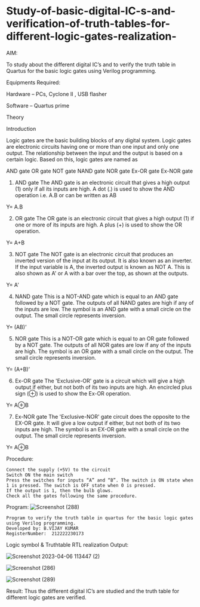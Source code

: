 # Study-of-basic-digital-IC-s-and-verification-of-truth-tables-for-different-logic-gates-realization-
 AIM:
 
 
To study about the different digital IC’s and to verify the truth table in Quartus for the basic logic gates using Verilog programming.

Equipments Required:


Hardware – PCs, Cyclone II , USB flasher


Software – Quartus prime


Theory


Introduction


Logic gates are the basic building blocks of any digital system. Logic gates are electronic circuits having one or more than one input and only one output. The relationship between the input and the output is based on a certain logic. Based on this, logic gates are named as

AND gate
OR gate
NOT gate
NAND gate
NOR gate
Ex-OR gate
Ex-NOR gate
1) AND gate
The AND gate is an electronic circuit that gives a high output (1) only if all its inputs are high. A dot (.) is used to show the AND operation i.e. A.B or can be written as AB

Y= A.B

2) OR gate
The OR gate is an electronic circuit that gives a high output (1) if one or more of its inputs are high. A plus (+) is used to show the OR operation.

Y= A+B

3) NOT gate
The NOT gate is an electronic circuit that produces an inverted version of the input at its output. It is also known as an inverter. If the input variable is A, the inverted output is known as NOT A. This is also shown as A' or A with a bar over the top, as shown at the outputs.

Y= A'

4) NAND gate
This is a NOT-AND gate which is equal to an AND gate followed by a NOT gate. The outputs of all NAND gates are high if any of the inputs are low. The symbol is an AND gate with a small circle on the output. The small circle represents inversion.

Y= (AB)’

5) NOR gate
This is a NOT-OR gate which is equal to an OR gate followed by a NOT gate. The outputs of all NOR gates are low if any of the inputs are high. The symbol is an OR gate with a small circle on the output. The small circle represents inversion.

Y= (A+B)’

6) Ex-OR gate
The 'Exclusive-OR' gate is a circuit which will give a high output if either, but not both of its two inputs are high. An encircled plus sign (⊕) is used to show the Ex-OR operation.

Y= A⊕B

7) Ex-NOR gate
The 'Exclusive-NOR' gate circuit does the opposite to the EX-OR gate. It will give a low output if either, but not both of its two inputs are high. The symbol is an EX-OR gate with a small circle on the output. The small circle represents inversion.

Y= A⊕B

Procedure:
```
Connect the supply (+5V) to the circuit
Switch ON the main switch
Press the switches for inputs “A” and “B”. The switch is ON state when 1 is pressed. The switch is OFF state when 0 is pressed.
If the output is 1, then the bulb glows.
Check all the gates following the same procedure.
```
Program:
![Screenshot (288)](https://user-images.githubusercontent.com/119657657/230291284-138a1cd0-3013-4a7a-bb2f-58866ca2373f.png)

```
Program to verify the truth table in quartus for the basic logic gates using Verilog programming.
Developed by: B.VIJAY KUMAR
RegisterNumber:  212222230173

```
Logic symbol & Truthtable
RTL realization
Output:

![Screenshot 2023-04-06 113447 (2)](https://user-images.githubusercontent.com/119657657/230292388-4175e867-e427-46fc-b9d6-272cf0b58308.png)


![Screenshot (286)](https://user-images.githubusercontent.com/119657657/230291371-f4f922e1-10b7-4008-9a23-263b1f5fdd0f.png)

![Screenshot (289)](https://user-images.githubusercontent.com/119657657/230291448-8a6ba735-4def-43aa-94ce-d2598f696d7c.png)


Result:
Thus the different digital IC’s are studied and the truth table for different logic gates are verified.

